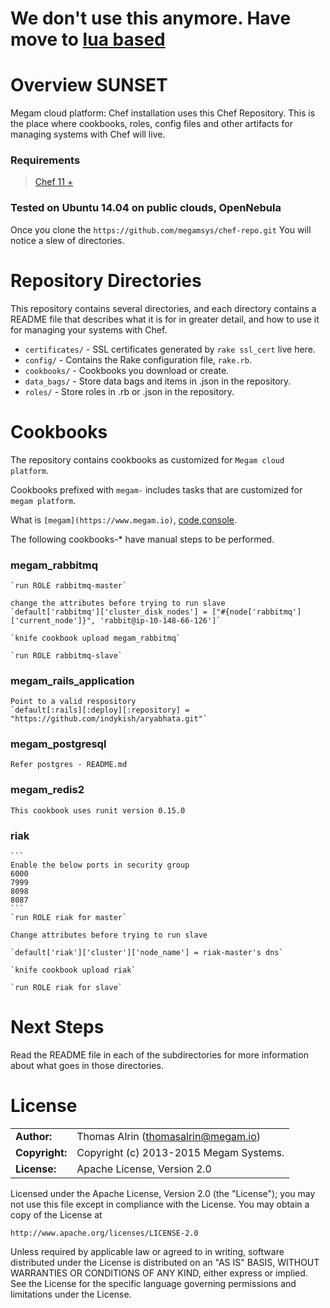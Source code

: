 # We don't use this anymore.  Have move to [lua based](https://github.com/megamsys/gru/tree/master/site)

Overview **SUNSET**
========

Megam cloud platform: 
Chef installation uses this Chef Repository. This is the place where cookbooks, roles, config files and other artifacts for managing systems with Chef will live. 

### Requirements

> [Chef 11 +](http://opscode.com)

### Tested on Ubuntu 14.04 on public clouds, OpenNebula


Once you clone the `https://github.com/megamsys/chef-repo.git` You will notice a slew of directories.

Repository Directories
======================

This repository contains several directories, and each directory contains a README file that describes what it is for in greater detail, and how to use it for managing your systems with Chef.

* `certificates/` - SSL certificates generated by `rake ssl_cert` live here.
* `config/` - Contains the Rake configuration file, `rake.rb`.
* `cookbooks/` - Cookbooks you download or create.
* `data_bags/` - Store data bags and items in .json in the repository.
* `roles/` - Store roles in .rb or .json in the repository.

Cookbooks
==========

The repository contains cookbooks as customized for `Megam cloud platform`.
 
Cookbooks prefixed with `megam-` includes tasks that are customized for `megam platform`. 

What is `[megam](https://www.megam.io)`, [code](https://github.com/megamsys),[console](https://console.megam.io).

The following cookbooks-* have manual steps to be performed.

### megam_rabbitmq

	`run ROLE rabbitmq-master`
	
	change the attributes before trying to run slave
	`default['rabbitmq']['cluster_disk_nodes'] = ["#{node['rabbitmq']['current_node']}", 'rabbit@ip-10-148-66-126']` 

	`knife cookbook upload megam_rabbitmq`

	`run ROLE rabbitmq-slave`


### megam_rails_application

	Point to a valid respository
	`default[:rails][:deploy][:repository] = "https://github.com/indykish/aryabhata.git"` 

### megam_postgresql

	Refer postgres - README.md


### megam_redis2

	This cookbook uses runit version 0.15.0

### riak

	```
	Enable the below ports in security group
	6000
	7999
	8098
	8087
	```
	`run ROLE riak for master`

	Change attributes before trying to run slave

	`default['riak']['cluster']['node_name'] = riak-master's dns`

	`knife cookbook upload riak`

	`run ROLE riak for slave`


Next Steps
==========

Read the README file in each of the subdirectories for more information about what goes in those directories.

# License


|                      |                                          |
|:---------------------|:-----------------------------------------|
| **Author:**          | Thomas Alrin (<thomasalrin@megam.io>)
| **Copyright:**       | Copyright (c) 2013-2015 Megam Systems.
| **License:**         | Apache License, Version 2.0

Licensed under the Apache License, Version 2.0 (the "License");
you may not use this file except in compliance with the License.
You may obtain a copy of the License at

    http://www.apache.org/licenses/LICENSE-2.0

Unless required by applicable law or agreed to in writing, software
distributed under the License is distributed on an "AS IS" BASIS,
WITHOUT WARRANTIES OR CONDITIONS OF ANY KIND, either express or implied.
See the License for the specific language governing permissions and
limitations under the License.
